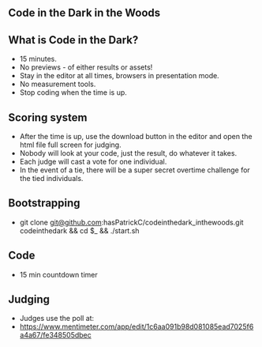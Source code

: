 ## Code in the Dark in the Woods

## What is Code in the Dark?

* 15 minutes.
* No previews - of either results or assets!
* Stay in the editor at all times, browsers in presentation mode.
* No measurement tools.
* Stop coding when the time is up.

## Scoring system

* After the time is up, use the download button in the editor and open the html file full screen for judging.
* Nobody will look at your code, just the result, do whatever it takes.
* Each judge will cast a vote for one individual.
* In the event of a tie, there will be a super secret overtime challenge for the tied individuals.

## Bootstrapping

* git clone git@github.com:hasPatrickC/codeinthedark_inthewoods.git codeinthedark && cd $_ && ./start.sh

## Code

* 15 min countdown timer

## Judging

* Judges use the poll at:
* https://www.mentimeter.com/app/edit/1c6aa091b98d081085ead7025f6a4a67/fe348505dbec
